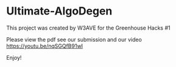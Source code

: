 # Ultimate-AlgoDegen
This project was created by W3AVE for the Greenhouse Hacks #1

Please view the pdf see our submission and our video https://youtu.be/nqSGQfB91wI

Enjoy! 
